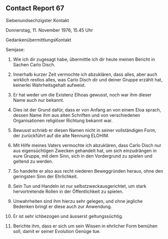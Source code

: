 ## Contact Report 67


Siebenundsechzigster Kontakt


Donnerstag, 11. November 1976, 15.45 Uhr


GedankenübermittlungsKontakt


Semjase:


1. Wie ich dir zugesagt habe, übermittle ich dir heute meinen Bericht in Sachen Carlo Disch.


2. Innerhalb kurzer Zeit vermochte ich abzuklären, dass alles, aber auch wirklich restlos alles, was Carlo Disch dir und deiner Gruppe erzählt hat, keinerlei Wahrheitsgehalt aufweist.


3. Er hat weder um die Existenz Elhoas gewusst, noch war ihm dieser Name auch nur bekannt.


4. Dies ist der Grund dafür, dass er von Anfang an von einem Eloa sprach, dessen Name ihm aus alten Schriften und von verschiedenen Organisationen religiöser Richtung bekannt war.


5. Bewusst schrieb er diesen Namen nicht in seiner vollständigen Form, der zurückführt auf die alte Nennung ELOHIM.


6. Mit Hilfe meines Vaters vermochte ich abzuklären, dass Carlo Disch nur aus eigensüchtigen Zwecken gehandelt hat, um sich einzudrängen in eure Gruppe, mit dem Sinn, sich in den Vordergrund zu spielen und geltend zu werden.


7. So handelte er also aus recht niederen Beweggründen heraus, ohne den geringsten Sinn der Ehrlichkeit.


8. Sein Tun und Handeln ist nur selbstzweckausgerichtet, um stark hervortretende Rollen in der Öffentlichkeit zu spielen.


9. Unwahrheiten sind ihm hierzu sehr gelegen, und ohne jegliche Bedenken bringt er diese auch zur Anwendung.


10. Er ist sehr ichbezogen und äusserst geltungssüchtig.


11. Berichte ihm, dass er sich um sein Wissen in ehrlicher Form bemühen soll, damit er seiner Evolution Genüge tue.

